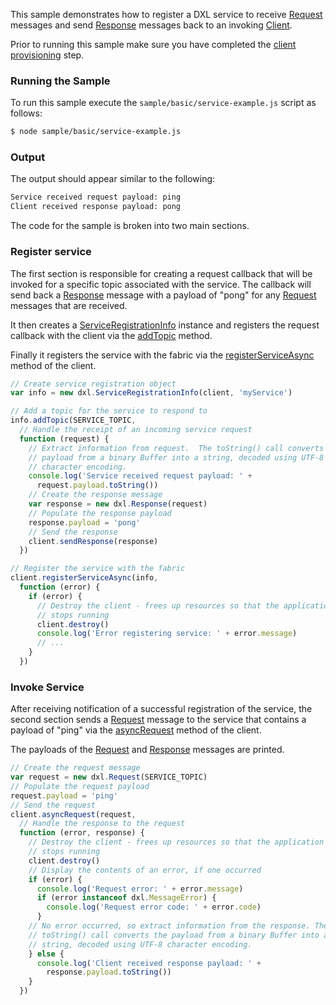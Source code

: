 This sample demonstrates how to register a DXL service to receive
[Request](Request.html) messages and send [Response](Response.html) messages
back to an invoking [Client](Client.html).

Prior to running this sample make sure you have completed the
[client provisioning](https://github.com/opendxl/opendxl-client-javascript/wiki/Provisioning)
step.

### Running the Sample

To run this sample execute the ``sample/basic/service-example.js`` script as
follows:

```sh
$ node sample/basic/service-example.js
```

### Output

The output should appear similar to the following:

```sh
Service received request payload: ping
Client received response payload: pong
```

The code for the sample is broken into two main sections.

### Register service

The first section is responsible for creating a request callback that will be
invoked for a specific topic associated with the service. The callback will
send back a [Response](Response.html) message with a payload of "pong"
for any [Request](Request.html) messages that are received.

It then creates a [ServiceRegistrationInfo](ServiceRegistrationInfo.html)
instance and registers the request callback with the client via the
[addTopic](ServiceRegistrationInfo.html#addTopic) method.

Finally it registers the service with the fabric via the
[registerServiceAsync](Client.html#registerServiceAsync) method of the client.

```js
// Create service registration object
var info = new dxl.ServiceRegistrationInfo(client, 'myService')

// Add a topic for the service to respond to
info.addTopic(SERVICE_TOPIC,
  // Handle the receipt of an incoming service request
  function (request) {
    // Extract information from request.  The toString() call converts the
    // payload from a binary Buffer into a string, decoded using UTF-8
    // character encoding.
    console.log('Service received request payload: ' +
      request.payload.toString())
    // Create the response message
    var response = new dxl.Response(request)
    // Populate the response payload
    response.payload = 'pong'
    // Send the response
    client.sendResponse(response)
  })

// Register the service with the fabric
client.registerServiceAsync(info,
  function (error) {
    if (error) {
      // Destroy the client - frees up resources so that the application
      // stops running
      client.destroy()
      console.log('Error registering service: ' + error.message)
      // ...
    }
  })
```

### Invoke Service

After receiving notification of a successful registration of the service, the
second section sends a [Request](Request.html) message to the service that
contains a payload of "ping" via the [asyncRequest](Client.html#asyncRequest)
method of the client.

The payloads of the [Request](Request.html) and [Response](Response.html)
messages are printed.

```js
// Create the request message
var request = new dxl.Request(SERVICE_TOPIC)
// Populate the request payload
request.payload = 'ping'
// Send the request
client.asyncRequest(request,
  // Handle the response to the request
  function (error, response) {
    // Destroy the client - frees up resources so that the application
    // stops running
    client.destroy()
    // Display the contents of an error, if one occurred
    if (error) {
      console.log('Request error: ' + error.message)
      if (error instanceof dxl.MessageError) {
        console.log('Request error code: ' + error.code)
      }
    // No error occurred, so extract information from the response. The
    // toString() call converts the payload from a binary Buffer into a
    // string, decoded using UTF-8 character encoding.
    } else {
      console.log('Client received response payload: ' +
        response.payload.toString())
    }
  })
```
